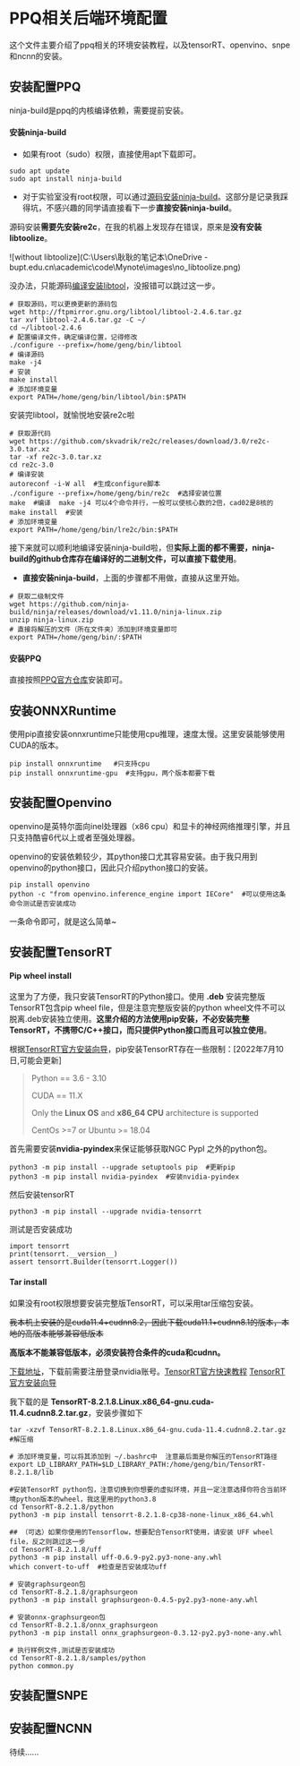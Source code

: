 # PPQ相关后端环境配置

这个文件主要介绍了ppq相关的环境安装教程，以及tensorRT、openvino、snpe和ncnn的安装。

## 安装配置PPQ

ninja-build是ppq的内核编译依赖，需要提前安装。

#### 安装ninja-build

- 如果有root（sudo）权限，直接使用apt下载即可。

```shell
sudo apt update
sudo apt install ninja-build
```

- 对于实验室没有root权限，可以通过[源码安装ninja-build](https://zhuanlan.zhihu.com/p/321882707)。这部分是记录我踩得坑，不感兴趣的同学请直接看下一步**直接安装ninja-build**。

源码安装**需要先安装re2c**，在我的机器上发现存在错误，原来是**没有安装libtoolize**。

![without libtoolize](C:\Users\耿耿的笔记本\OneDrive - bupt.edu.cn\academic\code\Mynote\images\no_libtoolize.png)

没办法，只能源码[编译安装libtool](https://www.cnblogs.com/dakewei/p/10682596.html)，没报错可以跳过这一步。

```shell
# 获取源码，可以更换更新的源码包
wget http://ftpmirror.gnu.org/libtool/libtool-2.4.6.tar.gz
tar xvf libtool-2.4.6.tar.gz -C ~/
cd ~/libtool-2.4.6
# 配置编译文件，确定编译位置，记得修改
./configure --prefix=/home/geng/bin/libtool
# 编译源码
make -j4
# 安装
make install
# 添加环境变量
export PATH=/home/geng/bin/libtool/bin:$PATH
```

安装完libtool，就愉悦地安装re2c啦

```shell
# 获取源代码
wget https://github.com/skvadrik/re2c/releases/download/3.0/re2c-3.0.tar.xz
tar -xf re2c-3.0.tar.xz
cd re2c-3.0
# 编译安装
autoreconf -i-W all  #生成configure脚本
./configure --prefix=/home/geng/bin/re2c  #选择安装位置
make  #编译  make -j4 可以4个命令并行，一般可以使核心数的2倍，cad02是8核的
make install  #安装
# 添加环境变量
export PATH=/home/geng/bin/lre2c/bin:$PATH
```

接下来就可以顺利地编译安装ninja-build啦，但**实际上面的都不需要，ninja-build的github仓库存在编译好的二进制文件，可以直接下载使用**。

- **直接安装ninja-build**，上面的步骤都不用做，直接从这里开始。

```shell
# 获取二级制文件
wget https://github.com/ninja-build/ninja/releases/download/v1.11.0/ninja-linux.zip
unzip ninja-linux.zip
# 直接将解压的文件（所在文件夹）添加到环境变量即可
export PATH=/home/geng/bin/:$PATH
```

 #### 安装PPQ

直接按照[PPQ官方仓库](https://github.com/openppl-public/ppq)安装即可。 



## 安装ONNXRuntime

使用pip直接安装onnxruntime只能使用cpu推理，速度太慢。这里安装能够使用CUDA的版本。

```shell
pip install onnxruntime   #只支持cpu
pip install onnxruntime-gpu  #支持gpu，两个版本都要下载
```





## 安装配置Openvino

openvino是英特尔面向inel处理器（x86 cpu）和显卡的神经网络推理引擎，并且只支持酷睿6代以上或者至强处理器。

openvino的安装依赖较少，其python接口尤其容易安装。由于我只用到openvino的python接口，因此只介绍python接口的安装。

```shell
pip install openvino
python -c "from openvino.inference_engine import IECore"  #可以使用这条命令测试是否安装成功
```

一条命令即可，就是这么简单~



## 安装配置TensorRT

#### Pip wheel install

这里为了方便，我只安装TensorRT的Python接口。使用 **.deb** 安装完整版TensorRT包含pip wheel file，但是注意完整版安装的python wheel文件不可以脱离.deb安装独立使用。**这里介绍的方法使用pip安装，不必安装完整TensorRT，不携带C/C++接口，而只提供Python接口而且可以独立使用**。

根据[TensorRT官方安装向导](https://docs.nvidia.com/deeplearning/tensorrt/install-guide/index.html#downloading)，pip安装TensorRT存在一些限制：[2022年7月10日,可能会更新]

> Python == 3.6 - 3.10
>
> CUDA ==  11.X
>
> Only the **Linux OS**  and **x86_64 CPU** architecture is supported
>
> CentOs >=7 or Ubuntu >= 18.04

首先需要安装**nvidia-pyindex**来保证能够获取NGC PypI 之外的python包。

```shell
python3 -m pip install --upgrade setuptools pip  #更新pip
python3 -m pip install nvidia-pyindex  #安装nvidia-pyindex
```

然后安装tensorRT

```shell
python3 -m pip install --upgrade nvidia-tensorrt
```

测试是否安装成功

```python3
import tensorrt
print(tensorrt.__version__)
assert tensorrt.Builder(tensorrt.Logger())
```



#### Tar install

如果没有root权限想要安装完整版TensorRT，可以采用tar压缩包安装。

~~我本机上安装的是cuda11.4+cudnn8.2，因此下载cuda11.1+cudnn8.1的版本，本地的高版本能够兼容低版本~~

**高版本不能兼容低版本，必须安装符合条件的cuda和cudnn。**

[下载地址](https://developer.nvidia.com/nvidia-tensorrt-8x-download)，下载前需要注册登录nvidia账号。[TensorRT官方快速教程](https://docs.nvidia.com/deeplearning/tensorrt/archives/tensorrt-723/quick-start-guide/index.html#install) [TensorRT官方安装向导](https://docs.nvidia.com/deeplearning/tensorrt/install-guide/index.html#downloading)

我下载的是 **TensorRT-8.2.1.8.Linux.x86_64-gnu.cuda-11.4.cudnn8.2.tar.gz**，安装步骤如下

```shell
tar -xzvf TensorRT-8.2.1.8.Linux.x86_64-gnu.cuda-11.4.cudnn8.2.tar.gz  #解压缩

# 添加环境变量，可以将其添加到 ~/.bashrc中  注意最后面是你解压的TensorRT路径
export LD_LIBRARY_PATH=$LD_LIBRARY_PATH:/home/geng/bin/TensorRT-8.2.1.8/lib

#安装TensorRT python包，注意切换到你想要的虚拟环境，并且一定注意选择你符合当前环境python版本的wheel，我这里用的python3.8
cd TensorRT-8.2.1.8/python 
python3 -m pip install tensorrt-8.2.1.8-cp38-none-linux_x86_64.whl

## （可选）如果你使用的Tensorflow，想要配合TensorRT使用，请安装 UFF wheel file，反之则跳过这一步
cd TensorRT-8.2.1.8/uff
python3 -m pip install uff-0.6.9-py2.py3-none-any.whl
which convert-to-uff  #检查是否安装成功uff

# 安装graphsurgeon包
cd TensorRT-8.2.1.8/graphsurgeon
python3 -m pip install graphsurgeon-0.4.5-py2.py3-none-any.whl

# 安装onnx-graphsurgeon包
cd TensorRT-8.2.1.8/onnx_graphsurgeon
python3 -m pip install onnx_graphsurgeon-0.3.12-py2.py3-none-any.whl

# 执行样例文件,测试是否安装成功
cd TensorRT-8.2.1.8/samples/python
python common.py
```



## 安装配置SNPE

## 安装配置NCNN

待续......